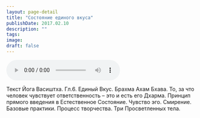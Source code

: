 ```yaml
---
layout: page-detail
title: "Состояние единого вкуса"
publishDate: 2017.02.10
description: ""
tags:
image:
draft: false
---
```


<audio title="2017.02.10 - Состояние единого вкуса.mp3" src="https://filer-api.advayta.org/v1.0/public/files/74932" controls=""></audio>

 Текст Йога Васиштха. Гл.6\. Единый Вкус. Брахма Ахам Бхава. То, за что человек чувствует ответственность – это и есть его Дхарма. Принцип прямого введения в Естественное Состояние. Чувство эго. Смирение. Базовые практики. Процесс творчества. Три Просветленных тела. 

  
